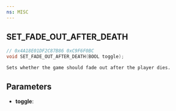 ```yaml
---
ns: MISC
---
```

## SET_FADE_OUT_AFTER_DEATH

```c
// 0x4A18E01DF2C87B86 0xC9F6F0BC
void SET_FADE_OUT_AFTER_DEATH(BOOL toggle);
```

```
Sets whether the game should fade out after the player dies.  
```

## Parameters
* **toggle**: 

